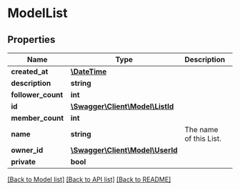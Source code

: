 # ModelList

## Properties
Name | Type | Description | Notes
------------ | ------------- | ------------- | -------------
**created_at** | [**\DateTime**](\DateTime.md) |  | [optional] 
**description** | **string** |  | [optional] 
**follower_count** | **int** |  | [optional] 
**id** | [**\Swagger\Client\Model\ListId**](ListId.md) |  | 
**member_count** | **int** |  | [optional] 
**name** | **string** | The name of this List. | 
**owner_id** | [**\Swagger\Client\Model\UserId**](UserId.md) |  | [optional] 
**private** | **bool** |  | [optional] 

[[Back to Model list]](../../README.md#documentation-for-models) [[Back to API list]](../../README.md#documentation-for-api-endpoints) [[Back to README]](../../README.md)

